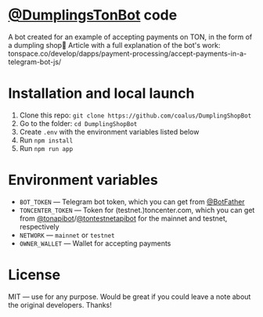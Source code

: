 # [@DumplingsTonBot](https://t.me/DumplingsTonBot) code

A bot created for an example of accepting payments on TON, in the form of a dumpling shop🥟
Article with a full explanation of the bot's work: tonspace.co/develop/dapps/payment-processing/accept-payments-in-a-telegram-bot-js/

# Installation and local launch
1. Clone this repo: `git clone https://github.com/coalus/DumplingShopBot`
2. Go to the folder: `cd DumplingShopBot`
3. Create `.env` with the environment variables listed below
4. Run `npm install`
5. Run `npm run app`

# Environment variables
- `BOT_TOKEN` — Telegram bot token, which you can get from [@BotFather](https://t.me/BotFather)
- `TONCENTER_TOKEN` — Token for (testnet.)toncenter.com, which you can get from [@tonapibot](https://t.me/tonapibot)/[@tontestnetapibot](https://t.me/tontestnetapibot) for the mainnet and testnet, respectively
- `NETWORK` — `mainnet` or `testnet`
- `OWNER_WALLET` — Wallet for accepting payments

# License

MIT — use for any purpose. Would be great if you could leave a note about the original developers. Thanks!

